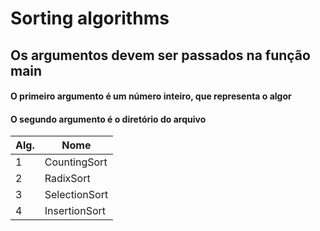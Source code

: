# Sorting algorithms

## Os argumentos devem ser passados na função main
#### O primeiro argumento é um número inteiro, que representa o algor
#### O segundo argumento é o diretório do arquivo

Alg. | Nome
-----| ------
 1   | CountingSort
 2   | RadixSort
 3   | SelectionSort
 4   | InsertionSort
